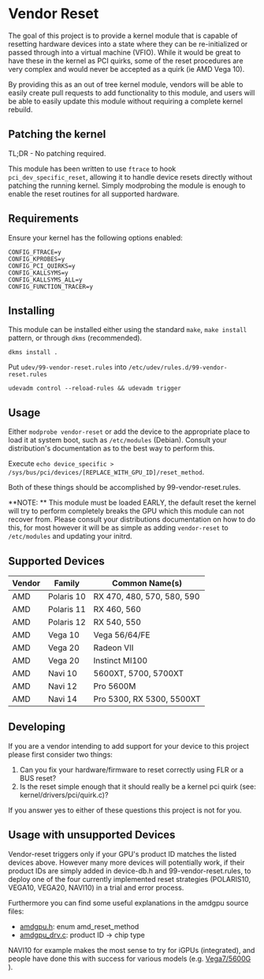 # Vendor Reset

The goal of this project is to provide a kernel module that is capable of
resetting hardware devices into a state where they can be re-initialized or
passed through into a virtual machine (VFIO). While it would be great to have
these in the kernel as PCI quirks, some of the reset procedures are very complex
and would never be accepted as a quirk (ie AMD Vega 10).

By providing this as an out of tree kernel module, vendors will be able to
easily create pull requests to add functionality to this module, and users will
be able to easily update this module without requiring a complete kernel rebuild.

## Patching the kernel

TL;DR - No patching required.

This module has been written to use `ftrace` to hook `pci_dev_specific_reset`,
allowing it to handle device resets directly without patching the running
kernel. Simply modprobing the module is enough to enable the reset routines for
all supported hardware.

## Requirements

Ensure your kernel has the following options enabled:

```
CONFIG_FTRACE=y
CONFIG_KPROBES=y
CONFIG_PCI_QUIRKS=y
CONFIG_KALLSYMS=y
CONFIG_KALLSYMS_ALL=y
CONFIG_FUNCTION_TRACER=y
```

## Installing

This module can be installed either using the standard `make`, `make install`
pattern, or through `dkms` (recommended).

    dkms install .

Put `udev/99-vendor-reset.rules` into `/etc/udev/rules.d/99-vendor-reset.rules`

    udevadm control --reload-rules && udevadm trigger

## Usage

Either `modprobe vendor-reset` or add the device to the appropriate place to
load it at system boot, such as `/etc/modules` (Debian). Consult your
distribution's documentation as to the best way to perform this.

Execute `echo device_specific > /sys/bus/pci/devices/[REPLACE_WITH_GPU_ID]/reset_method`.

Both of these things should be accomplished by 99-vendor-reset.rules.

**NOTE: ** This module must be loaded EARLY, the default reset the kernel will
try to perform completely breaks the GPU which this module can not recover from.
Please consult your distributions documentation on how to do this, for most
however it will be as simple as adding `vendor-reset` to `/etc/modules` and
updating your initrd.

## Supported Devices

| Vendor | Family | Common Name(s)
|---|---|---|
|AMD|Polaris 10| RX 470, 480, 570, 580, 590
|AMD|Polaris 11| RX 460, 560
|AMD|Polaris 12| RX 540, 550
|AMD|Vega 10| Vega 56/64/FE |
|AMD|Vega 20| Radeon VII |
|AMD|Vega 20| Instinct MI100 |
|AMD|Navi 10| 5600XT, 5700, 5700XT
|AMD|Navi 12| Pro 5600M |
|AMD|Navi 14| Pro 5300, RX 5300, 5500XT

## Developing

If you are a vendor intending to add support for your device to this project
please first consider two things:

1. Can you fix your hardware/firmware to reset correctly using FLR or a BUS
   reset?
2. Is the reset simple enough that it should really be a kernel pci quirk
   (see: kernel/drivers/pci/quirk.c)?

If you answer yes to either of these questions this project is not for you.

## Usage with unsupported Devices

Vendor-reset triggers only if your GPU's product ID matches the listed 
devices above. However many more devices will potentially work, if their 
product IDs are simply added in device-db.h and 99-vendor-reset.rules, to 
deploy one of the four currently implemented reset strategies (POLARIS10, 
VEGA10, VEGA20, NAVI10) in a trial and error process.

Furthermore you can find some useful explanations in the amdgpu source files:
* [amdgpu.h](https://github.com/torvalds/linux/blob/master/drivers/gpu/drm/amd/amdgpu/amdgpu.h): enum amd_reset_method 
* [amdgpu_drv.c](https://github.com/torvalds/linux/blob/master/drivers/gpu/drm/amd/amdgpu/amdgpu_drv.c): product ID -> chip type

NAVI10 for example makes the most sense to try for iGPUs (integrated), and
people have done this with success for various models (e.g. [Vega7/5600G](https://forum.proxmox.com/threads/amd-ryzen-5600g-igpu-code-43-error.138665/post-726791) ).


